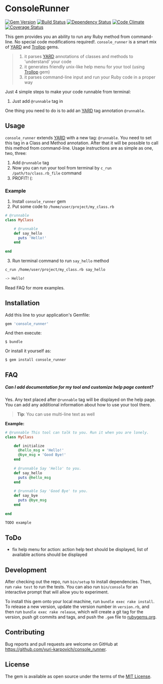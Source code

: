 # ConsoleRunner
[![Gem Version][GV img]][Gem Version]
[![Build Status][BS img]][Build Status]
[![Dependency Status][DS img]][Dependency Status]
[![Code Climate][CC img]][Code Climate]
[![Coverage Status][CS img]][Coverage Status]

This gem provides you an ability to run any Ruby method from command-line. No special code modifications required!.
`console_runner` is a smart mix of [YARD](http://yardoc.org/) and [Trollop](http://manageiq.github.io/trollop/) gems. 
> 1. it parses [YARD](http://yardoc.org/) annotations of classes and methods to 'understand' your code
> 2. it generates friendly unix-like help menu for your tool (using [Trollop](http://manageiq.github.io/trollop/) gem)
> 3. it parses command-line input and run your Ruby code in a proper way 

Just 4 simple steps to make your code runnable from terminal:
1. Just add `@runnable` tag in 

One thing you need to do is to add an [YARD](http://yardoc.org/) tag annotation `@runnable`.

## Usage
`console_runner` extends [YARD](http://yardoc.org/) with a new tag: `@runnable`. You need to set this tag in a Class and Method annotation. After that it will be possible to call this method from command-line.
Usage instructions are as simple as one, two, three:
1. Add `@runnable` tag
2. Now you can run your tool from terminal by `c_run /path/to/class.rb_file` command
3. PROFIT! (: 

### Example
1. Install `console_runner` gem
2. Put some code to `/home/user/project/my_class.rb`
```ruby
# @runnable
class MyClass

    # @runnable
    def say_hello
      puts 'Hello!'
    end
    
end
```
3. Run terminal command to run `say_hello` method
```bash
c_run /home/user/project/my_class.rb say_hello

-> Hello!
```

Read FAQ for more examples.

## Installation

Add this line to your application's Gemfile:

```ruby
gem 'console_runner'
```

And then execute:

    $ bundle

Or install it yourself as:

    $ gem install console_runner

## FAQ
##### **Can I add documentation for my tool and customize help page content?**
Yes. Any text placed after `@runnable` tag will be displayed on the help page. You can add any additional information about how to use your tool there.
> **Tip**: You can use multi-line text as well

**Example:**
```ruby
# @runnable This tool can talk to you. Run it when you are lonely.
class MyClass

    def initialize
      @hello_msg = 'Hello!' 
      @bye_msg = 'Good Bye!' 
    end
    
    # @runnable Say 'Hello' to you.
    def say_hello
      puts @hello_msg
    end
    
    # @runnable Say 'Good Bye' to you.
    def say_bye
      puts @bye_msg
    end
    
end
```

```bash
TODO example
```

## ToDo
- fix help menu for action: action help text should be displayed, list of available actions should be displayed

## Development

After checking out the repo, run `bin/setup` to install dependencies. Then, run `rake test` to run the tests. You can also run `bin/console` for an interactive prompt that will allow you to experiment.

To install this gem onto your local machine, run `bundle exec rake install`. To release a new version, update the version number in `version.rb`, and then run `bundle exec rake release`, which will create a git tag for the version, push git commits and tags, and push the `.gem` file to [rubygems.org](https://rubygems.org).

## Contributing

Bug reports and pull requests are welcome on GitHub at https://github.com/yuri-karpovich/console_runner.

## License

The gem is available as open source under the terms of the [MIT License](http://opensource.org/licenses/MIT).

[Gem Version]: https://rubygems.org/gems/console_runner
[Build Status]: https://travis-ci.org/yuri-karpovich/console_runner
[travis pull requests]: https://travis-ci.org/yuri-karpovich/console_runner/pull_requests
[Dependency Status]: https://gemnasium.com/github.com/yuri-karpovich/console_runner
[Code Climate]: https://codeclimate.com/github/yuri-karpovich/console_runner
[Coverage Status]: https://coveralls.io/github/yuri-karpovich/console_runner

[GV img]: https://badge.fury.io/rb/console_runner.svg
[BS img]: https://travis-ci.org/yuri-karpovich/console_runner.svg?branch=master
[DS img]: https://gemnasium.com/badges/github.com/yuri-karpovich/console_runner.svg
[CC img]: https://codeclimate.com/github/yuri-karpovich/console_runner.png
[CS img]: https://coveralls.io/repos/github/yuri-karpovich/console_runner/badge.svg?branch=master